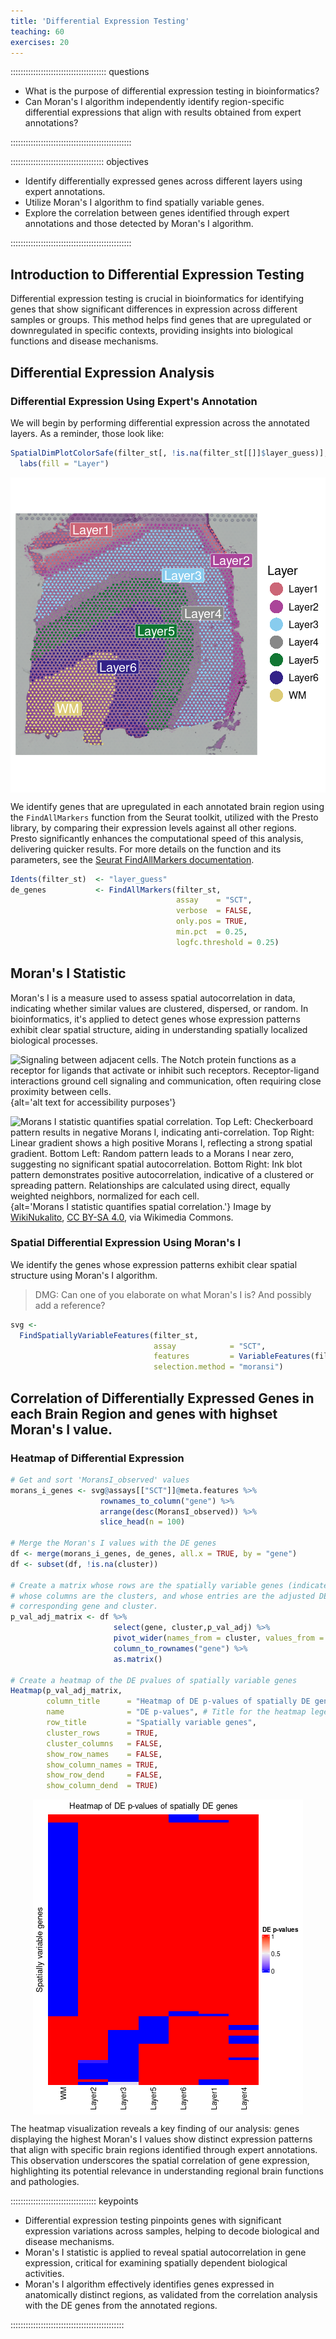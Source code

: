 ```yaml
---
title: 'Differential Expression Testing'
teaching: 60
exercises: 20
---
```


:::::::::::::::::::::::::::::::::::::: questions 

- What is the purpose of differential expression testing in bioinformatics?
- Can Moran's I algorithm independently identify region-specific differential
expressions that align with results obtained from expert annotations?

::::::::::::::::::::::::::::::::::::::::::::::::

::::::::::::::::::::::::::::::::::::: objectives

- Identify differentially expressed genes across different layers using expert 
annotations.
- Utilize Moran's I algorithm to find spatially variable genes.
- Explore the correlation between genes identified through expert annotations 
and those detected by Moran's I algorithm.

::::::::::::::::::::::::::::::::::::::::::::::::



## Introduction to Differential Expression Testing

Differential expression testing is crucial in bioinformatics for identifying 
genes that show significant differences in expression across different samples 
or groups. 
This method helps find genes that are upregulated or downregulated in specific 
contexts, providing insights into biological functions and disease mechanisms.

## Differential Expression Analysis

### Differential Expression Using Expert's Annotation

We will begin by performing differential expression across the annotated layers. 
As a reminder, those look like:


``` r
SpatialDimPlotColorSafe(filter_st[, !is.na(filter_st[[]]$layer_guess)], "layer_guess") + 
  labs(fill = "Layer") 
```

<img src="fig/differential-expression-testing-rendered-layers-1.png" style="display: block; margin: auto;" />

We identify genes that are upregulated in each annotated brain region using the `FindAllMarkers` function from the Seurat toolkit, utilized with the Presto library, by comparing their expression levels against all other regions. Presto significantly enhances the computational speed of this analysis, delivering quicker results. For more details on the function and its parameters, see the [Seurat FindAllMarkers documentation](https://satijalab.org/seurat/reference/findallmarkers).


``` r
Idents(filter_st)  <- "layer_guess"
de_genes           <- FindAllMarkers(filter_st, 
                                     assay    = "SCT",
                                     verbose  = FALSE,
                                     only.pos = TRUE, 
                                     min.pct  = 0.25, 
                                     logfc.threshold = 0.25)
```
## Moran's I Statistic

Moran's I is a measure used to assess spatial autocorrelation in data, 
indicating whether similar values are clustered, dispersed, or random. 
In bioinformatics, it's applied to detect genes whose expression patterns 
exhibit clear spatial structure, aiding in understanding spatially localized 
biological processes.

![Signaling between adjacent cells. The Notch protein functions as a receptor for ligands that activate or inhibit such receptors. Receptor-ligand interactions ground cell signaling and communication, often requiring close proximity between cells. ](https://upload.wikimedia.org/wikipedia/commons/0/04/Notchccr.svg){alt='alt text for accessibility purposes'}

![Morans I statistic quantifies spatial correlation. **Top Left:** Checkerboard pattern results in negative Morans I, indicating anti-correlation. **Top Right:** Linear gradient shows a high positive Morans I, reflecting a strong spatial gradient. **Bottom Left:** Random pattern leads to a Morans I near zero, suggesting no significant spatial autocorrelation. **Bottom Right:** Ink blot pattern demonstrates positive autocorrelation, indicative of a clustered or spreading pattern. Relationships are calculated using direct, equally weighted neighbors, normalized for each cell.](https://upload.wikimedia.org/wikipedia/commons/f/f0/Moran%27s_I_example.png){alt='Morans I statistic quantifies spatial correlation.'}
Image by <a href="https://commons.wikimedia.org/wiki/File:Moran%27s_I_example.png">WikiNukalito</a>, <a href="https://creativecommons.org/licenses/by-sa/4.0">CC BY-SA 4.0</a>, via Wikimedia Commons.

### Spatial Differential Expression Using Moran's I

We identify the genes whose expression patterns exhibit clear spatial structure 
using Moran's I algorithm.

> DMG: Can one of you elaborate on what Moran's I is? And possibly add a reference?


``` r
svg <- 
  FindSpatiallyVariableFeatures(filter_st, 
                                assay            = "SCT", 
                                features         = VariableFeatures(filter_st)[1:1000], 
                                selection.method = "moransi")
```

## Correlation of Differentially Expressed Genes in each Brain Region and genes with highset Moran's I value.

### Heatmap of Differential Expression


``` r
# Get and sort 'MoransI_observed' values
morans_i_genes <- svg@assays[["SCT"]]@meta.features %>%
                    rownames_to_column("gene") %>%
                    arrange(desc(MoransI_observed)) %>%
                    slice_head(n = 100)

# Merge the Moran's I values with the DE genes
df <- merge(morans_i_genes, de_genes, all.x = TRUE, by = "gene")
df <- subset(df, !is.na(cluster))

# Create a matrix whose rows are the spatially variable genes (indicated by Moran's I),
# whose columns are the clusters, and whose entries are the adjusted DE pvalue for the
# corresponding gene and cluster.
p_val_adj_matrix <- df %>%
                       select(gene, cluster,p_val_adj) %>%
                       pivot_wider(names_from = cluster, values_from = p_val_adj, values_fill = 1.0) %>%
                       column_to_rownames("gene") %>%
                       as.matrix()

# Create a heatmap of the DE pvalues of spatially variable genes
Heatmap(p_val_adj_matrix,
        column_title      = "Heatmap of DE p-values of spatially DE genes",
        name              = "DE p-values", # Title for the heatmap legend
        row_title         = "Spatially variable genes",
        cluster_rows      = TRUE, 
        cluster_columns   = FALSE,
        show_row_names    = FALSE, 
        show_column_names = TRUE,
        show_row_dend     = FALSE, 
        show_column_dend  = TRUE)
```

<img src="fig/differential-expression-testing-rendered-heatmap-de-1.png" style="display: block; margin: auto;" />

The heatmap visualization reveals a key finding of our analysis: genes displaying the highest Moran's I values show distinct expression patterns that align with specific brain regions identified through expert annotations. 
This observation underscores the spatial correlation of gene expression, highlighting its potential relevance in understanding regional brain functions and pathologies.

:::::::::::::::::::::::::::::::::: keypoints

- Differential expression testing pinpoints genes with significant expression variations across samples, helping to decode biological and disease mechanisms. 
- Moran's I statistic is applied to reveal spatial autocorrelation in gene expression, critical for examining spatially dependent biological activities.
- Moran's I algorithm effectively identifies genes expressed in anatomically distinct regions, as validated from the correlation analysis with the DE genes from the annotated regions.

:::::::::::::::::::::::::::::::::::::::::::::



